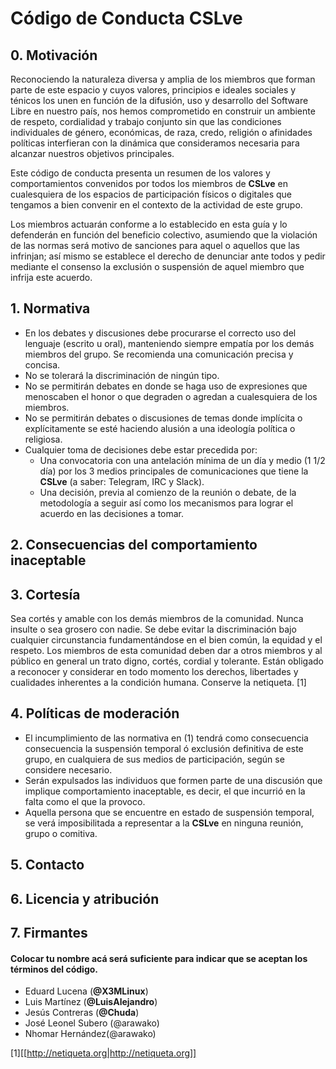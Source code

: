 # Código de Conducta CSLve

## 0. Motivación

Reconociendo la naturaleza diversa y amplia de los miembros que forman parte de este espacio y cuyos valores, principios e ideales sociales y ténicos los unen en función de la difusión, uso y desarrollo del Software Libre en nuestro país, nos hemos comprometido en construir un ambiente de respeto, cordialidad y trabajo conjunto sin que las condiciones individuales de género, económicas, de raza, credo, religión o afinidades políticas interfieran con la dinámica que consideramos necesaria para alcanzar nuestros objetivos principales.

Este código de conducta presenta un resumen de los valores y comportamientos convenidos por todos los miembros de **CSLve** en cualesquiera de los espacios de participación físicos o digitales que tengamos a bien convenir en el contexto de la actividad de este grupo.

Los miembros actuarán conforme a lo establecido en esta guía y lo defenderán en función del beneficio colectivo, asumiendo que la violación de las normas será motivo de sanciones para aquel o aquellos que las infrinjan; así mismo se establece el derecho de denunciar ante todos y pedir mediante el consenso la exclusión o suspensión de aquel miembro que infrija este acuerdo.

## 1. Normativa

* En los debates y discusiones debe procurarse el correcto uso del lenguaje (escrito u oral), manteniendo siempre empatía por los demás miembros del grupo. Se recomienda una comunicación precisa y concisa.
* No se tolerará la discriminación de ningún tipo.
* No se permitirán debates en donde se haga uso de expresiones que menoscaben el honor o que degraden o agredan a cualesquiera de los miembros.
* No se permitirán debates o discusiones de temas donde implícita o explícitamente se esté haciendo alusión a una ideología política o religiosa.
* Cualquier toma de decisiones debe estar precedida por:
  * Una convocatoria con una antelación mínima de un día y medio (1 1/2 día) por los 3 medios principales de comunicaciones que tiene la **CSLve** (a saber: Telegram, IRC y Slack).
  * Una decisión, previa al comienzo de la reunión o debate, de la metodología a seguir así como los mecanismos para lograr el acuerdo en las decisiones a tomar.

## 2. Consecuencias del comportamiento inaceptable



## 3. Cortesía

Sea cortés y amable con los demás miembros de la comunidad. Nunca insulte o sea grosero con nadie. Se debe evitar la discriminación bajo cualquier circunstancia fundamentándose en el bien común, la equidad y el respeto.
Los miembros de esta comunidad deben dar a otros miembros y al público en general un trato digno, cortés, cordial y tolerante. Están obligado a reconocer y considerar en todo momento los derechos, libertades y cualidades inherentes a la condición humana.
Conserve la netiqueta. [1]


## 4. Políticas de moderación

* El incumplimiento de las normativa en (1) tendrá como consecuencia
  consecuencia la suspensión temporal ó exclusión definitiva de este
  grupo, en cualquiera de sus medios de participación, según se considere
  necesario.
* Serán expulsados las individuos que formen parte de una discusión que
  implique comportamiento inaceptable, es decir, el que incurrió en la falta
  como el que la provoco.
* Aquella persona que se encuentre en estado de suspensión temporal, se verá
  imposibilitada a representar a la **CSLve** en ninguna reunión, grupo o
  comitiva.

## 5. Contacto


## 6. Licencia y atribución


## 7. Firmantes

#### Colocar tu nombre acá será suficiente para indicar que se aceptan los términos del código.

- Eduard Lucena (**@X3MLinux**)
- Luis Martínez (**@LuisAlejandro**)
- Jesús Contreras (**@Chuda**)
- José Leonel Subero (@arawako)
- Nhomar Hernández(@arawako)

[1][[http://netiqueta.org|http://netiqueta.org]]
